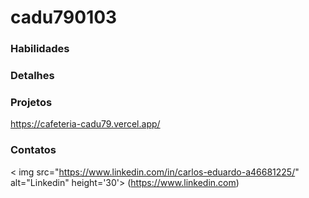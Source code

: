 # cadu790103
### Habilidades

        
### Detalhes

### Projetos
https://cafeteria-cadu79.vercel.app/

### Contatos
< img src="https://www.linkedin.com/in/carlos-eduardo-a46681225/" alt="Linkedin" height='30'> (https://www.linkedin.com)
